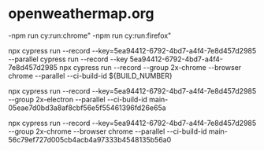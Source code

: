 # openweathermap.org

-npm run cy:run:chrome"
-npm run cy:run:firefox"

npx cypress run --record --key=5ea94412-6792-4bd7-a4f4-7e8d457d2985 --parallel
cypress run --record --key 5ea94412-6792-4bd7-a4f4-7e8d457d2985
npx cypress run --record --group 2x-chrome --browser chrome --parallel --ci-build-id ${BUILD_NUMBER}

npx cypress run --record --key=5ea94412-6792-4bd7-a4f4-7e8d457d2985 --group 2x-electron --parallel --ci-build-id main-05eae7d0bd3a8af8cbf56e5f55461396fd26e65a

npx cypress run --record --key=5ea94412-6792-4bd7-a4f4-7e8d457d2985 --group 2x-chrome --browser chrome --parallel --ci-build-id main-56c79ef727d005cb4acb4a97333b4548135b56a0
